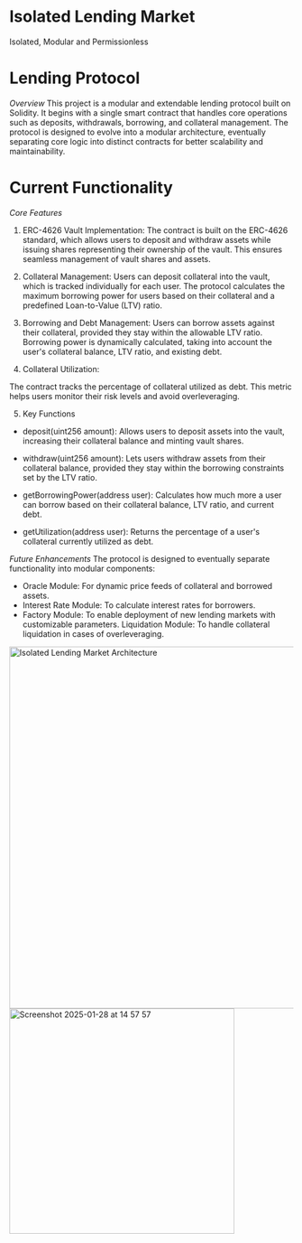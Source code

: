 # Isolated Lending Market
Isolated, Modular and Permissionless 

# Lending Protocol
*Overview* 
This project is a modular and extendable lending protocol built on Solidity. It begins with a single smart contract that handles core operations such as deposits, withdrawals, borrowing, and collateral management. The protocol is designed to evolve into a modular architecture, eventually separating core logic into distinct contracts for better scalability and maintainability.

# Current Functionality
*Core Features*
1. ERC-4626 Vault Implementation:
The contract is built on the ERC-4626 standard, which allows users to deposit and withdraw assets while issuing shares representing their ownership of the vault.
This ensures seamless management of vault shares and assets.

2. Collateral Management:
Users can deposit collateral into the vault, which is tracked individually for each user.
The protocol calculates the maximum borrowing power for users based on their collateral and a predefined Loan-to-Value (LTV) ratio.

3. Borrowing and Debt Management:
Users can borrow assets against their collateral, provided they stay within the allowable LTV ratio.
Borrowing power is dynamically calculated, taking into account the user's collateral balance, LTV ratio, and existing debt.

4. Collateral Utilization:

The contract tracks the percentage of collateral utilized as debt.
This metric helps users monitor their risk levels and avoid overleveraging.

5. Key Functions
- deposit(uint256 amount): Allows users to deposit assets into the vault, increasing their collateral balance and minting vault shares.

- withdraw(uint256 amount): Lets users withdraw assets from their collateral balance, provided they stay within the borrowing constraints set by the LTV ratio.

- getBorrowingPower(address user): Calculates how much more a user can borrow based on their collateral balance, LTV ratio, and current debt.

- getUtilization(address user): Returns the percentage of a user's collateral currently utilized as debt.

*Future Enhancements*
The protocol is designed to eventually separate functionality into modular components:

- Oracle Module: For dynamic price feeds of collateral and borrowed assets.
- Interest Rate Module: To calculate interest rates for borrowers.
- Factory Module: To enable deployment of new lending markets with customizable parameters.
Liquidation Module: To handle collateral liquidation in cases of overleveraging.

<img width="641" alt="Isolated Lending Market Architecture" src="https://github.com/user-attachments/assets/60e0c870-a229-4a5c-82eb-0d8eabf34b9a" />

<img width="399" alt="Screenshot 2025-01-28 at 14 57 57" src="https://github.com/user-attachments/assets/e1bf6419-0b92-4a05-b50e-d4e1e0aa8c6f" />
